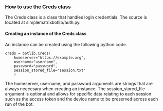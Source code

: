 ### How to use the Creds class
The Creds class is a class that handles login credentials. The source is located at simplematrixbotlib/auth.py.

#### Creating an instance of the Creds class
An instance can be created using the following python code.
```
creds = botlib.Creds(
    homeserver="https://example.org", 
    username="username", 
    password="password", 
    session_stored_file="session.txt"
    )
```
The homeserver, username, and password arguments are strings that are always neccesary when creating an instance. The session_stored_file argument is optional and allows for specific data relating to each session such as the access token and the device name to be preserved across each run of the bot.